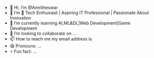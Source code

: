- 👋 Hi, I’m @Amritheswar
- 👀 I’m 🚀 Tech Enthusiast | Aspiring IT Professional | Passionate About Innovation
- 🌱 I’m currently learning AI,ML&DL|Web Development|Game Development
- 💞️ I’m looking to collaborate on ...
- 📫 How to reach me my email address is
- 😄 Pronouns: ...
- ⚡ Fun fact: ...

<!---
Amritheswar/Amritheswar is a ✨ special ✨ repository because its `README.md` (this file) appears on your GitHub profile.
You can click the Preview link to take a look at your changes.
--->
